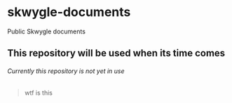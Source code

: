 # skwygle-documents
Public Skwygle documents


## This repository will be used when its time comes

###### Currently this repository is not yet in use

> wtf is this
